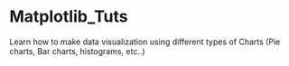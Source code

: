 # Matplotlib_Tuts
Learn how to make data visualization using different types of Charts (Pie charts, Bar charts, histograms, etc..)
